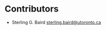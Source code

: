 # Contributors

* Sterling G. Baird [sterling.baird@utoronto.ca](mailto:sterling.baird@utoronto.ca)
